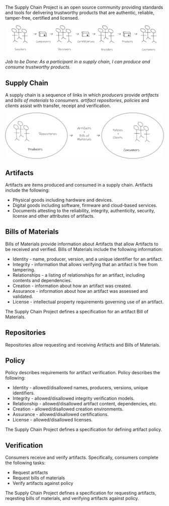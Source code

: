 The Supply Chain Project is an open source community providing standards and tools for delivering trustworthy products that are authentic, reliable, tamper-free, certified and licensed.

![Supply Chain Project Overview](SupplyChainProjectOverview.png)

_Job to be Done: As a participant in a supply chain, I can produce and consume trustworthy products._

## Supply Chain

A supply chain is a sequence of links in which _producers_ provide _artifacts_ and _bills of materials_ to _consumers_. _artifact repositories_, _policies_ and _clients_ assist with transfer, receipt and verification.

![Supply Chain Project Concepts](SupplyChainProjectConcepts.png)

## Artifacts
Artifacts are items produced and consumed in a supply chain. Artifacts include the following:

* Physical goods including hardware and devices.
* Digital goods including software, firmware and cloud-based services.
* Documents attesting to the reliability, integrity, authenticity, security, license and other attributes of artifacts.

## Bills of Materials
Bills of Materials provide information about Artifacts that allow Artifacts to be received and verified. Bills of Materials include the following information:

* Identity - name, producer, version, and a unique identifier for an artifact.
* Integrity - information that allows verifying that an artifact is free from tampering.
* Relationships - a listing of relationships for an artifact, including contents and dependencies.
* Creation - information about how an artifact was created.
* Assurance - information about how an artifact was assessed and validated.
* License - intellectual property requirements governing use of an artifact.

The Supply Chain Project defines a specification for an artifact Bill of Materials.

## Repositories
Repositories allow requesting and receiving Artifacts and Bills of Materials.

## Policy

Policy describes requirements for artifact verification. Policy describes the following:

* Identity - allowed/disallowed names, producers, versions, unique identifiers.
* Integrity - allowed/disallowed integrity verification models.
* Relationship - allowed/disallowed artifact content, dependencies, etc.
* Creation - allowed/disallowed creation environments.
* Assurance - allowed/disallowed certifications.
* License - allowed/disallowed licenses.

The Supply Chain Project defines a specification for defining artifact policy.

## Verification

Consumers receive and verify artifacts. Specifically, consumers complete the following tasks:

* Request artifacts
* Request bills of materials
* Verify artifacts against policy

The Supply Chain Project defines a specification for requesting artifacts, reqesting bills of materials, and verifying artifacts against policy.
